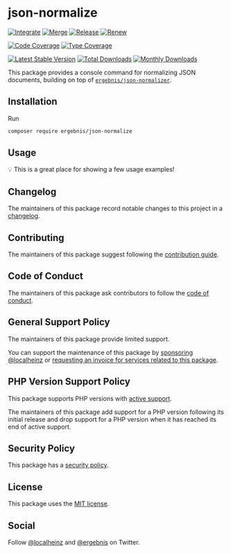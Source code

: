 # json-normalize

[![Integrate](https://github.com/ergebnis/json-normalize/workflows/Integrate/badge.svg)](https://github.com/ergebnis/json-normalize/actions)
[![Merge](https://github.com/ergebnis/json-normalize/workflows/Merge/badge.svg)](https://github.com/ergebnis/json-normalize/actions)
[![Release](https://github.com/ergebnis/json-normalize/workflows/Release/badge.svg)](https://github.com/ergebnis/json-normalize/actions)
[![Renew](https://github.com/ergebnis/json-normalize/workflows/Renew/badge.svg)](https://github.com/ergebnis/json-normalize/actions)

[![Code Coverage](https://codecov.io/gh/ergebnis/json-normalize/branch/main/graph/badge.svg)](https://codecov.io/gh/ergebnis/json-normalize)
[![Type Coverage](https://shepherd.dev/github/ergebnis/json-normalize/coverage.svg)](https://shepherd.dev/github/ergebnis/json-normalize)

[![Latest Stable Version](https://poser.pugx.org/ergebnis/json-normalize/v/stable)](https://packagist.org/packages/ergebnis/json-normalize)
[![Total Downloads](https://poser.pugx.org/ergebnis/json-normalize/downloads)](https://packagist.org/packages/ergebnis/json-normalize)
[![Monthly Downloads](http://poser.pugx.org/ergebnis/json-normalize/d/monthly)](https://packagist.org/packages/ergebnis/json-normalize)

This package provides a console command for normalizing JSON documents, building on top of [`ergebnis/json-normalizer`](https://github.com/ergebnis/json-normalizer).

## Installation

Run

```sh
composer require ergebnis/json-normalize
```

## Usage

:bulb: This is a great place for showing a few usage examples!

## Changelog

The maintainers of this package record notable changes to this project in a [changelog](CHANGELOG.md).

## Contributing

The maintainers of this package suggest following the [contribution guide](.github/CONTRIBUTING.md).

## Code of Conduct

The maintainers of this package ask contributors to follow the [code of conduct](https://github.com/ergebnis/.github/blob/main/CODE_OF_CONDUCT.md).

## General Support Policy

The maintainers of this package provide limited support.

You can support the maintenance of this package by [sponsoring @localheinz](https://github.com/sponsors/localheinz) or [requesting an invoice for services related to this package](mailto:am@localheinz.com?subject=ergebnis/json-normalize:%20Requesting%20invoice%20for%20services).

## PHP Version Support Policy

This package supports PHP versions with [active support](https://www.php.net/supported-versions.php).

The maintainers of this package add support for a PHP version following its initial release and drop support for a PHP version when it has reached its end of active support.

## Security Policy

This package has a [security policy](.github/SECURITY.md).

## License

This package uses the [MIT license](LICENSE.md).

## Social

Follow [@localheinz](https://twitter.com/intent/follow?screen_name=localheinz) and [@ergebnis](https://twitter.com/intent/follow?screen_name=ergebnis) on Twitter.
